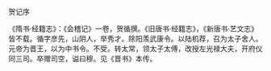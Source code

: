 贺记序

  

《隋书·经籍志》：《会稽记》一卷，贺循撰。《旧唐书·经籍志》，《新唐书·艺文志》皆不载。循字彦先，山阴人，举秀才。除阳羡武康令。以陆机荐，召为太子舍人。元帝为晋王，以为中书令。不受。转太常，领太子太傅，改授左光禄大夫，开府仪同三司。卒赠司空，谥曰穆。见《晋书》本传。
